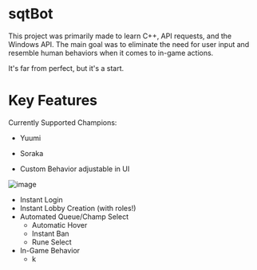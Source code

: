# sqtBot
This project was primarily made to learn C++, API requests, and the Windows API. The main goal was to eliminate the need for user input and resemble human behaviors when it comes to in-game actions. 

It's far from perfect, but it's a start.

# Key Features
Currently Supported Champions:
- Yuumi
- Soraka

- Custom Behavior adjustable in UI

![image](https://user-images.githubusercontent.com/117426200/212136021-7f43de2d-e64a-443a-97e7-a7641df8daa0.png)

- Instant Login
- Instant Lobby Creation (with roles!)
- Automated Queue/Champ Select
  - Automatic Hover
  - Instant Ban
  - Rune Select
- In-Game Behavior
  - k


